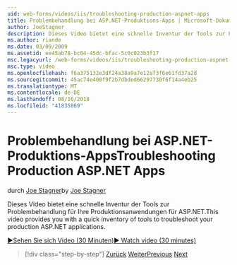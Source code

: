 ```yaml
---
uid: web-forms/videos/iis/troubleshooting-production-aspnet-apps
title: Problembehandlung bei ASP.NET-Produktions-Apps | Microsoft-Dokumentation
author: JoeStagner
description: Dieses Video bietet eine schnelle Inventur der Tools zur Problembehandlung für Ihre Produktionsanwendungen für ASP.NET.
ms.author: riande
ms.date: 03/09/2009
ms.assetid: ee45ab78-bc04-45dc-bfac-5c0c023b3f17
msc.legacyurl: /web-forms/videos/iis/troubleshooting-production-aspnet-apps
msc.type: video
ms.openlocfilehash: f6a375132e3df24a38a9a7e12af3f6e61fd37a2d
ms.sourcegitcommit: 45ac74e400f9f2b7dbded66297730f6f14a4eb25
ms.translationtype: MT
ms.contentlocale: de-DE
ms.lasthandoff: 08/16/2018
ms.locfileid: "41835869"
---
```

<a name="troubleshooting-production-aspnet-apps"></a><span data-ttu-id="b9e2a-103">Problembehandlung bei ASP.NET-Produktions-Apps</span><span class="sxs-lookup"><span data-stu-id="b9e2a-103">Troubleshooting Production ASP.NET Apps</span></span>
====================
<span data-ttu-id="b9e2a-104">durch [Joe Stagner](https://github.com/JoeStagner)</span><span class="sxs-lookup"><span data-stu-id="b9e2a-104">by [Joe Stagner](https://github.com/JoeStagner)</span></span>

<span data-ttu-id="b9e2a-105">Dieses Video bietet eine schnelle Inventur der Tools zur Problembehandlung für Ihre Produktionsanwendungen für ASP.NET.</span><span class="sxs-lookup"><span data-stu-id="b9e2a-105">This video provides you with a quick inventory of tools to troubleshoot your production ASP.NET applications.</span></span>

[<span data-ttu-id="b9e2a-106">&#9654;Sehen Sie sich Video (30 Minuten)</span><span class="sxs-lookup"><span data-stu-id="b9e2a-106">&#9654; Watch video (30 minutes)</span></span>](https://channel9.msdn.com/Blogs/ASP-NET-Site-Videos/troubleshooting-production-aspnet-apps)

> [!div class="step-by-step"]
> <span data-ttu-id="b9e2a-107">[Zurück](feature-specific-delegated-management.md)
> [Weiter](creating-a-site-with-iis7-manager.md)</span><span class="sxs-lookup"><span data-stu-id="b9e2a-107">[Previous](feature-specific-delegated-management.md)
[Next](creating-a-site-with-iis7-manager.md)</span></span>
